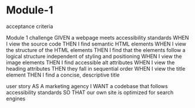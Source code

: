 # Module-1
acceptance criteria

Module 1 challenge
GIVEN a webpage meets accessibility standards
WHEN I view the source code
THEN I find semantic HTML elements
WHEN I view the structure of the HTML elements
THEN I find that the elements follow a logical structure independent of styling and positioning
WHEN I view the image elements
THEN I find accessible alt attributes
WHEN I view the heading attributes
THEN they fall in sequential order
WHEN I view the title element
THEN I find a concise, descriptive title

user story
AS A marketing agency
I WANT a codebase that follows accessibility standards
SO THAT our own site is optimized for search engines